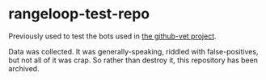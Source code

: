# rangeloop-test-repo

Previously used to test the bots used in [the github-vet project](https://github.com/github-vet/).

Data was collected. It was generally-speaking, riddled with false-positives, but not all of it was crap. So rather than destroy it, this repository has been archived.
